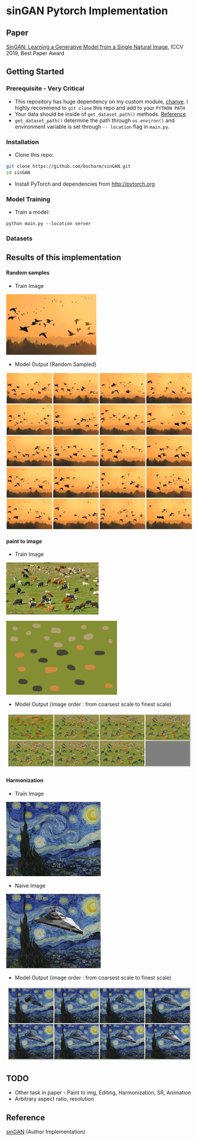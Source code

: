 # sinGAN Pytorch Implementation

## Paper

[SinGAN: Learning a Generative Model from a Single Natural Image](https://arxiv.org/abs/1905.01164), ICCV 2019, Best Paper Award


## Getting Started

### Prerequisite - Very Critical
- This repository has huge dependency on my custom module, [chanye](https://github.com/bocharm/chanye). I highly recommend to `git clone` this repo and add to your `PYTHON PATH`
- Your data should be inside of `get_dataset_path()` methods. [Reference](https://github.com/bocharm/chanye/blob/master/_settings.py)
- `get_dataset_path()` determine the path through `os.environ()` and environment variable is set through `-- location` flag in `main.py`. 

### Installation
- Clone this repo:
```bash
git clone https://github.com/bocharm/sinGAN.git
cd sinGAN
```
- Install PyTorch and dependencies from http://pytorch.org   

### Model Training
- Train a model:
```
python main.py --location server
```

### Datasets


## Results of this implementation

#### Random samples
- Train Image

![](assets/inputs/birds.png)
- Model Output (Random Sampled)

![](assets/samples/birds_randomsample.jpg)

#### paint to image
- Train Image 

![](assets/inputs/cows.png)

![](assets/inputs/cows_naive.png)

- Model Output (image order : from coarsest scale to finest scale)

![](assets/samples/cows_paint2image.png)

#### Harmonization
- Train Image 

![](assets/inputs/starry_night.png)

- Naive Image

![](assets/inputs/starry_night_naive.png)

- Model Output (image order : from coarsest scale to finest scale)

![](assets/samples/starry_night_harmonization.png)


## TODO
- Other task in paper - Paint to img, Editing, Harmonization, SR, Animation
- Arbitrary aspect ratio, resolution

## Reference 
[sinGAN](https://github.com/tamarott/SinGAN) (Author Implementation)
